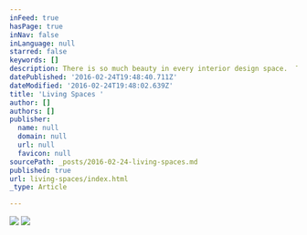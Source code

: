 ```yaml
---
inFeed: true
hasPage: true
inNav: false
inLanguage: null
starred: false
keywords: []
description: There is so much beauty in every interior design space.  The use of color even in subtle ways can make a huge difference
datePublished: '2016-02-24T19:48:40.711Z'
dateModified: '2016-02-24T19:48:02.639Z'
title: 'Living Spaces '
author: []
authors: []
publisher:
  name: null
  domain: null
  url: null
  favicon: null
sourcePath: _posts/2016-02-24-living-spaces.md
published: true
url: living-spaces/index.html
_type: Article

---
```

![](https://the-grid-user-content.s3-us-west-2.amazonaws.com/8d55b4ad-1998-4ae5-80df-119dc8a7d78d.jpg)
![](https://the-grid-user-content.s3-us-west-2.amazonaws.com/4251da3e-8b44-4c9b-acd8-e2d23a4b85f1.jpg)